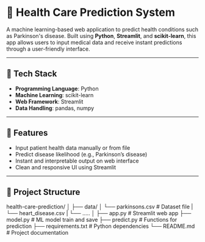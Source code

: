 # 🏥 Health Care Prediction System

A machine learning-based web application to predict health conditions such as Parkinson's disease. Built using **Python**, **Streamlit**, and **scikit-learn**, this app allows users to input medical data and receive instant predictions through a user-friendly interface.

---

## 🔧 Tech Stack

- **Programming Language**: Python
- **Machine Learning**: scikit-learn
- **Web Framework**: Streamlit
- **Data Handling**: pandas, numpy

---

## 🎯 Features

- Input patient health data manually or from file
- Predict disease likelihood (e.g., Parkinson’s disease)
- Instant and interpretable output on web interface
- Clean and responsive UI using Streamlit

---

## 📁 Project Structure

health-care-prediction/
│
├── data/
│ └── parkinsons.csv # Dataset file
| └── heart_disease.csv 
| └── .....
│
├── app.py # Streamlit web app
├── model.py # ML model train and save
├── predict.py # Functions for prediction
├── requirements.txt # Python dependencies
└── README.md # Project documentation

